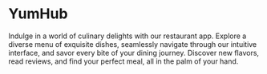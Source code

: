 # YumHub
Indulge in a world of culinary delights with our restaurant app. Explore a diverse menu of exquisite dishes, seamlessly navigate through our intuitive interface, and savor every bite of your dining journey. Discover new flavors, read reviews, and find your perfect meal, all in the palm of your hand.
